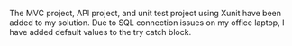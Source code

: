 The MVC project, API project, and unit test project using Xunit have been added to my solution. Due to SQL connection issues on my office laptop, I have added default values to the try catch block.
